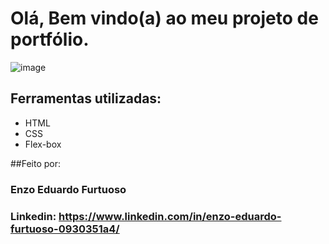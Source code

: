 ﻿# Olá, Bem vindo(a) ao meu projeto de portfólio.

![image](https://github.com/user-attachments/assets/306c8bea-a4ca-4730-b591-688e6de42dda)




## Ferramentas utilizadas:

* HTML
* CSS
* Flex-box

##Feito por: 

### Enzo Eduardo Furtuoso

### Linkedin: https://www.linkedin.com/in/enzo-eduardo-furtuoso-0930351a4/

